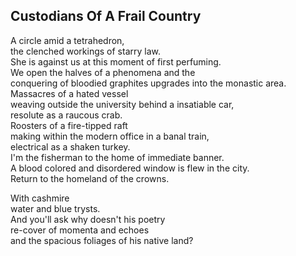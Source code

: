 Custodians Of A Frail Country
-----------------------------
A circle amid a tetrahedron,  
the clenched workings of starry law.  
She is against us at this moment of first perfuming.  
We open the halves of a phenomena and the  
conquering of bloodied graphites upgrades into the monastic area.  
Massacres of a hated vessel  
weaving outside the university behind a insatiable car,  
resolute as a raucous crab.  
Roosters of a fire-tipped raft  
making within the modern office in a banal train,  
electrical as a shaken turkey.  
I'm the fisherman to the home of immediate banner.  
A blood colored and disordered window is flew in the city.  
Return to the homeland of the crowns.  
  
With cashmire  
water and blue trysts.  
And you'll ask why doesn't his poetry  
re-cover of momenta and echoes  
and the spacious foliages of his native land?  
